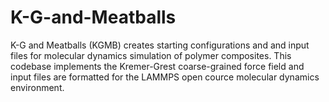 # K-G-and-Meatballs
K-G and Meatballs (KGMB) creates starting configurations and and input files for molecular dynamics simulation of polymer composites. This codebase implements the Kremer-Grest coarse-grained force field and input files are formatted for the LAMMPS open cource molecular dynamics environment.
